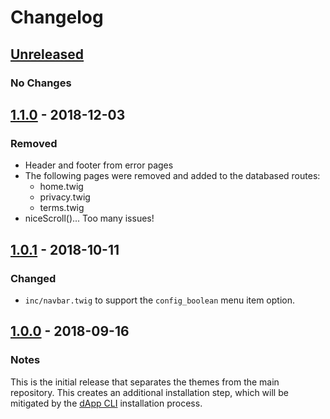 # Changelog

## [Unreleased]
### No Changes

## [1.1.0] - 2018-12-03
### Removed
- Header and footer from error pages
- The following pages were removed and added to the databased routes:
	- home.twig
	- privacy.twig
	- terms.twig
- niceScroll()... Too many issues!

## [1.0.1] - 2018-10-11
### Changed
- `inc/navbar.twig` to support the `config_boolean` menu item option.

## [1.0.0] - 2018-09-16
### Notes
This is the initial release that separates the themes from the main repository.  This creates an additional installation step, which will be mitigated by the [dApp CLI](https://github.com/dappur/dapp) installation process.

[Unreleased]: https://github.com/dappur/theme-dappur/compare/v1.1.0...HEAD
[1.1.0]: https://github.com/dappur/theme-dappur/compare/v1.0.1...v1.1.0
[1.0.1]: https://github.com/dappur/theme-dappur/compare/v1.0.0...v1.0.1
[1.0.0]: https://github.com/dappur/theme-dappur/tree/v1.0.0